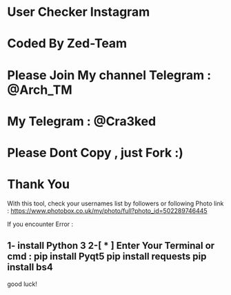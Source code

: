 # User Checker Instagram
# Coded By Zed-Team
# Please Join My channel Telegram : @Arch_TM
# My Telegram : @Cra3ked
# Please Dont Copy , just Fork :)
# Thank You

With this tool, check your usernames list by followers or following
Photo link : https://www.photobox.co.uk/my/photo/full?photo_id=502289746445

If you encounter Error : 

  1- install Python 3
  2-[ * ] Enter Your Terminal or cmd : 
    pip install Pyqt5
    pip install requests
    pip install bs4
-----
good luck!
